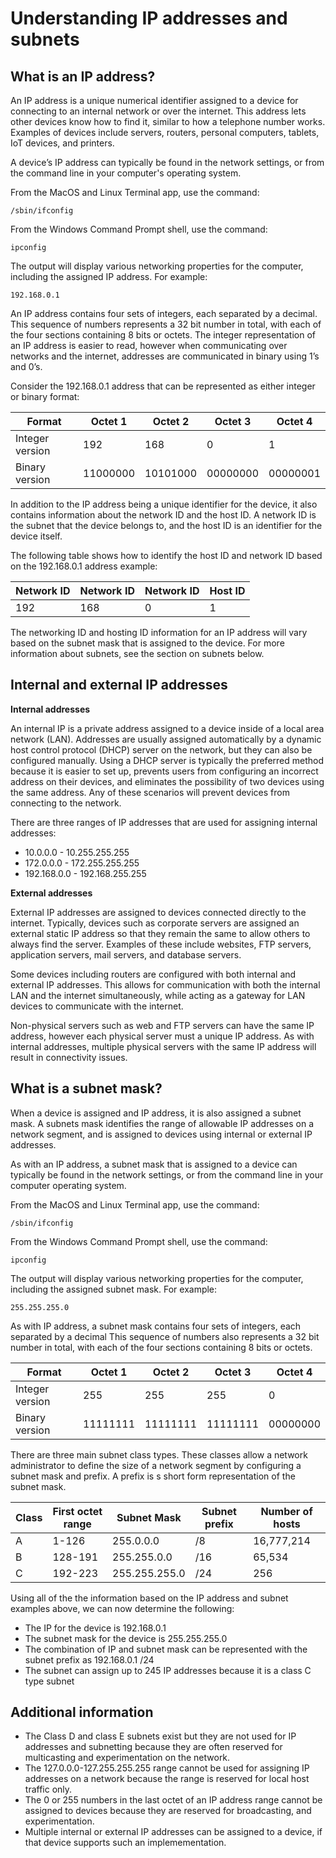 # Understanding IP addresses and subnets


## What is an IP address?

An IP address is a unique numerical identifier assigned to a device for connecting to an internal network or over the internet. This address lets other devices know how to find it, similar to how a telephone number works. Examples of devices include servers, routers, personal computers, tablets, IoT devices, and printers.

A device’s IP address can typically be found in the network settings, or from the command line in your computer's operating system.

From the MacOS and Linux Terminal app, use the command:

```/sbin/ifconfig```

From the Windows Command Prompt shell, use the command:

```ipconfig```

The output will display various networking properties for the computer, including the assigned IP address. For example:

```192.168.0.1```

An IP address contains four sets of integers, each separated by a decimal. This sequence of numbers represents a 32 bit number in total, with each of the four sections containing 8 bits or octets. The integer representation of an IP address is easier to read, however when communicating over networks and the internet, addresses are communicated in binary using 1’s and 0’s. 

Consider the 192.168.0.1 address that can be represented as either integer or binary format:

| Format          | Octet 1  | Octet 2  | Octet 3  | Octet 4  |
| --------------- | -------- | -------- | -------- | -------- |
| Integer version | 192      | 168      | 0        | 1        |
| Binary version  | 11000000 | 10101000 | 00000000 | 00000001 |

In addition to the IP address being a unique identifier for the device, it also contains information about the network ID and the host ID. A network ID is the subnet that the device belongs to, and the host ID is an identifier for the device itself. 

The following table shows how to identify the host ID and network ID based on the 192.168.0.1 address example:

| Network ID | Network ID | Network ID | Host ID |
| ---------- | ---------- | ---------- | ------- |
| 192        | 168        | 0          | 1       |

The networking ID and hosting ID information for an IP address will vary based on the subnet mask that is assigned to the device. For more information about subnets, see the section on subnets below.

## Internal and external IP addresses

**Internal addresses**

An internal IP is a private address assigned to a device inside of a local area network (LAN). Addresses are usually assigned automatically by a dynamic host control protocol (DHCP) server on the network, but they can also be configured manually. Using a DHCP server is typically the preferred method because it is easier to set up, prevents users from configuring an incorrect address on their devices, and eliminates the possibility of two devices using the same address. Any of these scenarios will prevent devices from connecting to the network.

There are three ranges of IP addresses that are used for assigning internal addresses:

- 10.0.0.0 - 10.255.255.255
- 172.0.0.0 - 172.255.255.255
- 192.168.0.0 - 192.168.255.255

**External addresses**

External IP addresses are assigned to devices connected directly to the internet. Typically, devices such as corporate servers are assigned an external static IP address so that they remain the same to allow others to always find the server. Examples of these include websites, FTP servers, application servers, mail servers, and database servers. 

Some devices including routers are configured with both internal and external IP addresses. This allows for communication with both the internal LAN and the internet simultaneously, while acting as a gateway for LAN devices to communicate with the internet.

Non-physical servers such as web and FTP servers can have the same IP address, however each physical server must a unique IP address. As with internal addresses, multiple physical servers with the same IP address will result in connectivity issues.

## What is a subnet mask?

When a device is assigned and IP address, it is also assigned a subnet mask. A subnets mask identifies the range of allowable IP addresses on a network segment, and is assigned to devices using internal or external IP addresses.

As with an IP address, a subnet mask that is assigned to a device can typically be found in the network settings, or from the command line in your computer operating system.

From the MacOS and Linux Terminal app, use the command:

```/sbin/ifconfig```

From the Windows Command Prompt shell, use the command:

```ipconfig```

The output will display various networking properties for the computer, including the assigned subnet mask. For example:

```255.255.255.0```

As with IP address, a subnet mask contains four sets of integers, each separated by a decimal This sequence of numbers also represents a 32 bit number in total, with each of the four sections containing 8 bits or octets.


| Format          | Octet  1 | Octet  2 | Octet  3 | Octet 4  |
| --------------- | -------- | -------- | -------- | -------- |
| Integer version | 255      | 255      | 255      | 0        |
| Binary version  | 11111111 | 11111111 | 11111111 | 00000000 |

There are three main subnet class types. These classes allow a network administrator to define the size of a network segment by configuring a subnet mask and prefix. A prefix is s short form representation of the subnet mask.

| Class | First octet range | Subnet Mask   | Subnet prefix | Number of hosts |
| ----- | ----------------- | ------------- | ------------- | --------------- |
| A     | 1-126             | 255.0.0.0     | /8            | 16,777,214      |
| B     | 128-191           | 255.255.0.0   | /16           | 65,534          |
| C     | 192-223           | 255.255.255.0 | /24           | 256             |

Using all of the the information based on the IP address and subnet examples above, we can now determine the following:

- The IP for the device is 192.168.0.1
- The subnet mask for the device is 255.255.255.0
- The combination of IP and subnet mask can be represented with the subnet prefix as 192.168.0.1 /24
- The subnet can assign up to 245 IP addresses because it is a class C type subnet

## Additional information
- The Class D and class E subnets exist but they are not used for IP addresses and subnetting because they are often reserved for multicasting and experimentation on the network.
- The 127.0.0.0-127.255.255.255 range cannot be used for assigning IP addresses on a network because the range is reserved for local host traffic only.
- The 0 or 255 numbers in the last octet of an IP address range cannot be assigned to devices because they are reserved for broadcasting, and experimentation.
- Multiple internal or external IP addresses can be assigned to a device, if that device supports such an implemementation.
